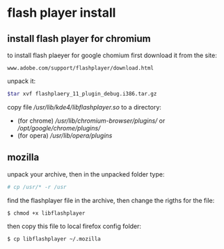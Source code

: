 # flash player install

## install flash player for chromium
to install flash plaeyer for google chomium first
download it from the site: 
```
www.adobe.com/support/flashplayer/download.html 
```

unpack it:
```sh
$tar xvf flashplaery_11_plugin_debug.i386.tar.gz    
```

copy file */usr/lib/kde4/libflashplayer.so*
to a directory:
- (for chrome) */usr/lib/chromium-browser/plugins/*
  or */opt/google/chrome/plugins/*
- (for opera) */usr/lib/opera/plugins* 
 

## mozilla
unpack your archive, then in the unpacked folder type:
```sh
# cp /usr/* -r /usr
```

find the flashplayer file in the archive,
then change the rigths for the file:
```sh
$ chmod +x libflashplayer
```

then copy this file to local firefox config folder:
```sh
$ cp libflashplayer ~/.mozilla
```

